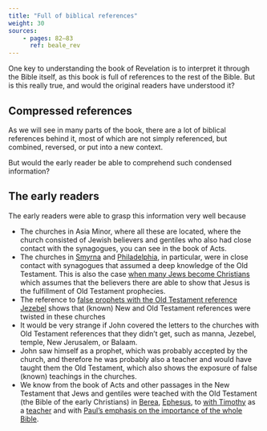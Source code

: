```yaml
---
title: "Full of biblical references"
weight: 30
sources:
    - pages: 82–83
      ref: beale_rev
---
```


One key to understanding the book of Revelation is to interpret it through the Bible itself, as this book is full of references to the rest of the Bible. But is this really true, and would the original readers have understood it?

## Compressed references

<a name="9772"></a>
As we will see in many parts of the book, there are a lot of biblical references behind it, most of which are not simply referenced, but combined, reversed, or put into a new context.

But would the early reader be able to comprehend such condensed information?

## The early readers

<a name="d805"></a>
The early readers were able to grasp this information very well because

- The churches in Asia Minor, where all these are located, where the church consisted of Jewish believers and gentiles who also had close contact with the synagogues, you can see in the book of Acts.
- The churches in [Smyrna](https://www.bibleserver.com/NIV/Revelation2%3A9) and [Philadelphia](https://www.bibleserver.com/NIV/Revelation3%3A9), in particular, were in close contact with synagogues that assumed a deep knowledge of the Old Testament. This is also the case [when many Jews become Christians](https://www.bibleserver.com/NIV/Revelation3%3A9) which assumes that the believers there are able to show that Jesus is the fulfillment of Old Testament prophecies.
- The reference to [false prophets with the Old Testament reference Jezebel](https://www.bibleserver.com/NIV/Revelation2%3A20) shows that (known) New and Old Testament references were twisted in these churches
- It would be very strange if John covered the letters to the churches with Old Testament references that they didn’t get, such as manna, Jezebel, temple, New Jerusalem, or Balaam.
- John saw himself as a prophet, which was probably accepted by the church, and therefore he was probably also a teacher and would have taught them the Old Testament, which also shows the exposure of false (known) teachings in the churches.
- We know from the book of Acts and other passages in the New Testament that Jews and gentiles were teached with the Old Testament (the Bible of the early Christians) in [Berea](https://www.bibleserver.com/NIV/Acts17%3A10-12), [Ephesus](https://www.bibleserver.com/NIV/Acts18%3A24-28), to [with Timothy](https://www.bibleserver.com/NIV/2%20Timothy2%3A2) as a [teacher](https://www.bibleserver.com/NIV/2%20Timothy2%3A15) and with [Paul’s emphasis on the importance of the whole Bible](https://www.bibleserver.com/NIV/2%20Timothy3%3A16-17).
